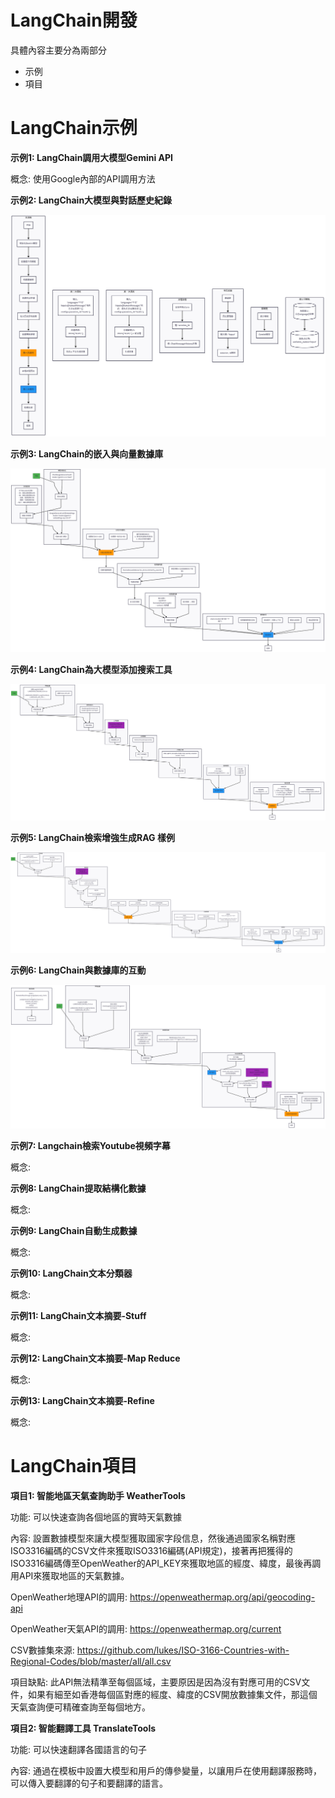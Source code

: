 # LangChain開發
具體內容主要分為兩部分
* 示例
* 項目

# LangChain示例

**示例1: LangChain調用大模型Gemini API**

概念: 使用Google內部的API調用方法


**示例2: LangChain大模型與對話歷史紀錄**

![](images/demo2.png)

**示例3: LangChain的嵌入與向量數據庫**

![](images/demo3.png) 

**示例4: LangChain為大模型添加搜索工具**

![](images/demo4.png) 

**示例5: LangChain檢索增強生成RAG 樣例**

![](images/demo5.png) 

**示例6: LangChain與數據庫的互動**

![](images/demo6.png)

**示例7: Langchain檢索Youtube視頻字幕**

概念:

**示例8: LangChain提取結構化數據**

概念:

**示例9: LangChain自動生成數據**

概念: 

**示例10: LangChain文本分類器**

概念:

**示例11: LangChain文本摘要-Stuff**

概念:

**示例12: LangChain文本摘要-Map Reduce**

概念: 

**示例13: LangChain文本摘要-Refine**

概念: 

# LangChain項目

**項目1: 智能地區天氣查詢助手 WeatherTools**

功能: 可以快速查詢各個地區的實時天氣數據

內容: 設置數據模型來讓大模型獲取國家字段信息，然後通過國家名稱對應ISO3316編碼的CSV文件來獲取ISO3316編碼(API規定)，接著再把獲得的ISO3316編碼傳至OpenWeather的API_KEY來獲取地區的經度、緯度，最後再調用API來獲取地區的天氣數據。

OpenWeather地理API的調用: https://openweathermap.org/api/geocoding-api

OpenWeather天氣API的調用: https://openweathermap.org/current

CSV數據集來源: https://github.com/lukes/ISO-3166-Countries-with-Regional-Codes/blob/master/all/all.csv

項目缺點: 此API無法精準至每個區域，主要原因是因為沒有對應可用的CSV文件，如果有細至如香港每個區對應的經度、緯度的CSV開放數據集文件，那這個天氣查詢便可精確查詢至每個地方。




**項目2: 智能翻譯工具 TranslateTools**

功能: 可以快速翻譯各國語言的句子

內容: 通過在模板中設置大模型和用戶的傳參變量，以讓用戶在使用翻譯服務時，可以傳入要翻譯的句子和要翻譯的語言。
